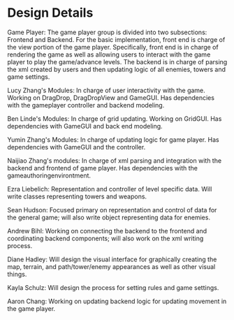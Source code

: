 
# Design Details
Game Player: The game player group is divided into two subsections: Frontend and Backend. For the basic implementation, front end is charge of the view portion of the game player. Specifically, front end is in charge of rendering the game as well as allowing users to interact with the game player to play the game/advance levels. The backend is in charge of parsing the xml created by users and then updating logic of all enemies, towers and game settings. 

Lucy Zhang's Modules: In charge of user interactivity with the game. Working on DragDrop, DragDropView and GameGUI. Has dependencies with the gameplayer controller and backend modeling. 

Ben Linde's Modules: In charge of grid updating. Working on GridGUI. Has dependencies with GameGUI and back end modeling. 

Yumin Zhang's Modules: In charge of updating logic for game player. Has dependencies with GameGUI and the controller. 

Naijiao Zhang's modules: In charge of xml parsing and integration with the backend and frontend of game player. Has dependencies with the gameauthoringenvirontment. 

Ezra Liebelich: Representation and controller of level specific data. Will write classes representing towers and weapons.

Sean Hudson: Focused primary on representation and control of data for the general game; will also write object representing data for enemies.

Andrew Bihl: Working on connecting the backend to the frontend and coordinating backend components; will also work on the xml writing process. 

Diane Hadley: Will design the visual interface for graphically creating the map, terrain, and path/tower/enemy appearances as well as other visual things. 

Kayla Schulz: Will design the process for setting rules and game settings. 

Aaron Chang: Working on updating backend logic for updating movement in the game player. 

